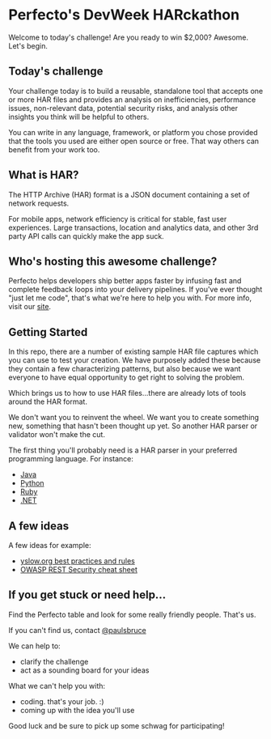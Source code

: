 # Perfecto's DevWeek HARckathon

Welcome to today's challenge! Are you ready to win $2,000? Awesome. Let's begin.

## Today's challenge

Your challenge today is to build a reusable, standalone tool that accepts one or more HAR files and provides
 an analysis on inefficiencies, performance issues, non-relevant data, potential security risks, and analysis
 other insights you think will be helpful to others.

You can write in any language, framework, or platform you chose provided that the tools you used
 are either open source or free. That way others can benefit from your work too.

## What is HAR?

The HTTP Archive (HAR) format is a JSON document containing a set of network requests.

For mobile apps, network efficiency is critical for stable, fast user experiences. Large transactions,
 location and analytics data, and other 3rd party API calls can quickly make the app suck.

## Who's hosting this awesome challenge?

Perfecto helps developers ship better apps faster by infusing fast and complete feedback loops into
 your delivery pipelines. If you've ever thought "just let me code", that's what we're here to help you with.
 For more info, visit our [site](https://www.perfectomobile.com/).

## Getting Started

In this repo, there are a number of existing sample HAR file captures which you can use to test your creation.
 We have purposely added these because they contain a few characterizing patterns, but also because we want
 everyone to have equal opportunity to get right to solving the problem.

Which brings us to how to use HAR files...there are already lots of tools around the HAR format.

We don't want you to reinvent the wheel. We want you to create something new, something that hasn't been thought
 up yet. So another HAR parser or validator won't make the cut.

The first thing you'll probably need is a HAR parser in your preferred programming language. For instance:
- [Java](https://github.com/sdstoehr/har-reader)
- [Python](https://pypi.python.org/pypi/haralyzer/1.4.10)
- [Ruby](https://github.com/jarib/har)
- [.NET](https://github.com/giacomelli/HarSharp)

## A few ideas

A few ideas for example:

- [yslow.org best practices and rules](http://yslow.org/)
- [OWASP REST Security cheat sheet](https://www.owasp.org/index.php/REST_Security_Cheat_Sheet)

## If you get stuck or need help...

Find the Perfecto table and look for some really friendly people. That's us.

If you can't find us, contact [@paulsbruce](https://twitter.com/paulsbruce)

We can help to:

- clarify the challenge
- act as a sounding board for your ideas

What we can't help you with:

- coding. that's your job. :)
- coming up with the idea you'll use

Good luck and be sure to pick up some schwag for participating!
